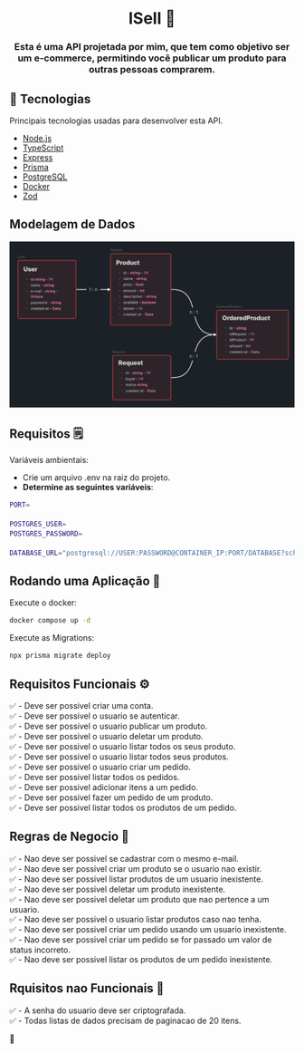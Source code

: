 <h1 align="center">
   ISell 🤝
</h1>

<h3 align="center">
  Esta é uma API projetada por mim, que tem como objetivo ser um e-commerce, permitindo você publicar um produto para outras pessoas comprarem.
</h3>

## 🚀 Tecnologias

Principais tecnologias usadas para desenvolver esta API.

- [Node.js](https://nodejs.org/en/)
- [TypeScript](https://www.typescriptlang.org/)
- [Express](https://expressjs.com/pt-br/)
- [Prisma](https://www.prisma.io/)
- [PostgreSQL](https://www.postgresql.org/)
- [Docker](https://www.docker.com/)
- [Zod](https://github.com/colinhacks/zod)

## Modelagem de Dados

![image](modelagem.png)


## Requisitos 🗒️

Variáveis ​​ambientais:
- Crie um arquivo .env na raiz do projeto. 
- **Determine as seguintes variáveis**:

```sh
PORT=

POSTGRES_USER=
POSTGRES_PASSWORD=

DATABASE_URL="postgresql://USER:PASSWORD@CONTAINER_IP:PORT/DATABASE?schema=public"
```

## Rodando uma Aplicação 🚀

Execute o docker:
```sh
docker compose up -d
```
Execute as Migrations:
```sh
npx prisma migrate deploy
```

## Requisitos Funcionais ⚙️

✅ - Deve ser possivel criar uma conta.<br>
✅ - Deve ser possivel o usuario se autenticar.<br>
✅ - Deve ser possivel o usuario publicar um produto.<br>
✅ - Deve ser possivel o usuario deletar um produto.<br>
✅ - Deve ser possivel o usuario listar todos os seus produto.<br>
✅ - Deve ser possivel o usuario listar todos seus produtos.<br>
✅ - Deve ser possivel o usuario criar um pedido.<br>
✅ - Deve ser possivel listar todos os pedidos.<br>
✅ - Deve ser possivel adicionar itens a um pedido.<br>
✅ - Deve ser possivel fazer um pedido de um produto.<br>
✅ - Deve ser possivel listar todos os produtos de um pedido. <br>

## Regras de Negocio 👔

✅ - Nao deve ser possivel se cadastrar com o mesmo e-mail.<br>
✅ - Nao deve ser possivel criar um produto se o usuario nao existir.<br>
✅ - Nao deve ser possivel listar produtos de um usuario inexistente.<br>
✅ - Nao deve ser possivel deletar um produto inexistente.<br>
✅ - Nao deve ser possivel deletar um produto que nao pertence a um usuario.<br>
✅ - Nao deve ser possivel o usuario listar produtos caso nao tenha.<br>
✅ - Nao deve ser possivel criar um pedido usando um usuario inexistente.<br>
✅ - Nao deve ser possivel criar um pedido se for passado um valor de status incorreto.<br>
✅ - Nao deve ser possivel listar os produtos de um pedido inexistente.<br>


## Rquisitos nao Funcionais 🔧

✅ - A senha do usuario deve ser criptografada.<br>
✅ - Todas listas de dados precisam de paginacao de 20 itens.



🔰